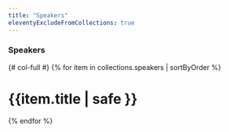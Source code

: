 ```yaml
---
title: "Speakers"
eleventyExcludeFromCollections: true
---
```


<h3>Speakers</h3>
<div class="col-full">{# col-full #}
    {% for item in collections.speakers | sortByOrder %}
        <h1>{{item.title | safe }}</h1>
    {% endfor %}
</div>